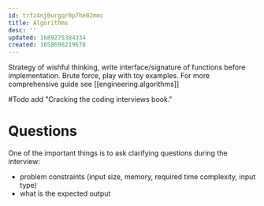 ```yaml
---
id: trfz4nj0urgqr0p7he02mmc
title: Algorithms
desc: ''
updated: 1689275384334
created: 1658698219678
---
```

Strategy of wishful thinking, write interface/signature of functions before implementation. Brute force, play with toy
examples. For more comprehensive guide see [[engineering.algorithms]]

#Todo add "Cracking the coding interviews book."



# Questions 

One of the important things is to ask clarifying questions during the interview:
- problem constraints (input size, memory, required time complexity, input type)
- what is the expected output


